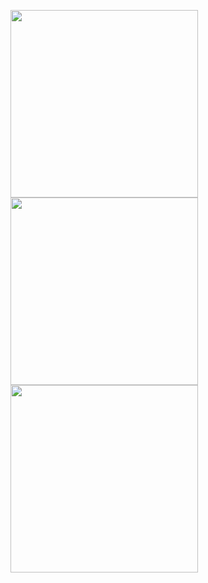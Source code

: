 <img src="https://i.imgur.com/0l0V1E7.jpg" width="300">         <img src="https://i.imgur.com/G306WCI.jpg" width="300">       <img src="https://i.imgur.com/Whmmusg.jpg" width="300">




